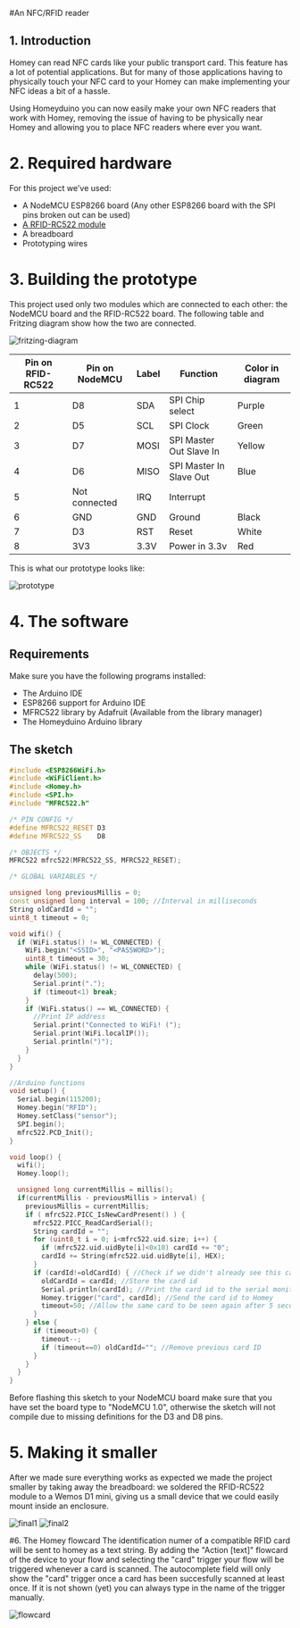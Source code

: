 #An NFC/RFID reader

## 1. Introduction
Homey can read NFC cards like your public transport card. This feature has a lot of potential applications. But for many of those applications having to physically touch your NFC card to your Homey can make implementing your NFC ideas a bit of a hassle.

Using Homeyduino you can now easily make your own NFC readers that work with Homey, removing the issue of having to be physically near Homey and allowing you to place NFC readers where ever you want.

# 2. Required hardware
For this project we've used:
* A NodeMCU ESP8266 board (Any other ESP8266 board with the SPI pins broken out can be used)
* [A RFID-RC522 module](https://www.aliexpress.com/wholesale?SearchText=RFID-RC522)
* A breadboard
* Prototyping wires

# 3. Building the prototype

This project used only two modules which are connected to each other: the NodeMCU board and the RFID-RC522 board. The following table and Fritzing diagram show how the two are connected.

![fritzing-diagram](fritzing.png)

| Pin on RFID-RC522 | Pin on NodeMCU    | Label | Function                | Color in diagram |
|-------------------|-------------------|-------|-------------------------|------------------|
| 1                 | D8                | SDA   | SPI Chip select         | Purple           |
| 2                 | D5                | SCL   | SPI Clock               | Green            |
| 3                 | D7                | MOSI  | SPI Master Out Slave In | Yellow           |
| 4                 | D6                | MISO  | SPI Master In Slave Out | Blue             |
| 5                 | Not connected     | IRQ   | Interrupt               |                  |
| 6                 | GND               | GND   | Ground                  | Black            |
| 7                 | D3                | RST   | Reset                   | White            |
| 8                 | 3V3               | 3.3V  | Power in 3.3v           | Red              |

This is what our prototype looks like:

![prototype](prototype.png)

# 4. The software

## Requirements
Make sure you have the following programs installed:
* The Arduino IDE
* ESP8266 support for Arduino IDE
* MFRC522 library by Adafruit (Available from the library manager)
* The Homeyduino Arduino library

## The sketch
```cpp
#include <ESP8266WiFi.h>
#include <WiFiClient.h>
#include <Homey.h>
#include <SPI.h>
#include "MFRC522.h"

/* PIN CONFIG */
#define MFRC522_RESET D3
#define MFRC522_SS    D8

/* OBJECTS */
MFRC522 mfrc522(MFRC522_SS, MFRC522_RESET);

/* GLOBAL VARIABLES */

unsigned long previousMillis = 0;
const unsigned long interval = 100; //Interval in milliseconds
String oldCardId = "";
uint8_t timeout = 0;

void wifi() {
  if (WiFi.status() != WL_CONNECTED) {
    WiFi.begin("<SSID>", "<PASSWORD>");
    uint8_t timeout = 30;
    while (WiFi.status() != WL_CONNECTED) {
      delay(500);
      Serial.print(".");
      if (timeout<1) break;
    }
    if (WiFi.status() == WL_CONNECTED) {
      //Print IP address
      Serial.print("Connected to WiFi! (");
      Serial.print(WiFi.localIP());
      Serial.println(")");
    }
  }
}

//Arduino functions
void setup() {
  Serial.begin(115200);
  Homey.begin("RFID");
  Homey.setClass("sensor");
  SPI.begin();
  mfrc522.PCD_Init();
}

void loop() {
  wifi();
  Homey.loop();

  unsigned long currentMillis = millis();
  if(currentMillis - previousMillis > interval) {
    previousMillis = currentMillis;
    if ( mfrc522.PICC_IsNewCardPresent() ) {
      mfrc522.PICC_ReadCardSerial();
      String cardId = "";
      for (uint8_t i = 0; i<mfrc522.uid.size; i++) {
        if (mfrc522.uid.uidByte[i]<0x10) cardId += "0";
        cardId += String(mfrc522.uid.uidByte[i], HEX);
      }
      if (cardId!=oldCardId) { //Check if we didn't already see this card
        oldCardId = cardId; //Store the card id
        Serial.println(cardId); //Print the card id to the serial monitor
        Homey.trigger("card", cardId); //Send the card id to Homey
        timeout=50; //Allow the same card to be seen again after 5 seconds (50*100ms)
      }
    } else {
      if (timeout>0) {
        timeout--;
        if (timeout==0) oldCardId=""; //Remove previous card ID
      }
    }
  }
}
```

Before flashing this sketch to your NodeMCU board make sure that you have set the board type to "NodeMCU 1.0", otherwise the sketch will not compile due to missing definitions for the D3 and D8 pins.

# 5. Making it smaller

After we made sure everything works as expected we made the project smaller by taking away the breadboard: we soldered the RFID-RC522 module to a Wemos D1 mini, giving us a small device that we could easily mount inside an enclosure.

![final1](final1.jpg)
![final2](final2.jpg)

#6. The Homey flowcard
The identification numer of a compatible RFID card will be sent to homey as a text string. By adding the "Action [text]" flowcard of the device to your flow and selecting the "card" trigger your flow will be triggered whenever a card is scanned. The autocomplete field will only show the "card" trigger once a card has been succesfully scanned at least once. If it is not shown (yet) you can always type in the name of the trigger manually.

![flowcard](flowcard.png)
